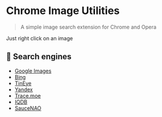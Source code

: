 # Chrome Image Utilities
> A simple image search extension for Chrome and Opera

Just right click on an image

## 🔎 Search engines
* [Google Images](https://images.google.com/)
* [Bing](https://www.bing.com/visualsearch/Microsoft/SimilarImages)
* [TinEye](https://tineye.com/)
* [Yandex](https://yandex.com/images/)
* [Trace.moe](https://trace.moe)
* [IQDB](https://iqdb.org)
* [SauceNAO](https://saucenao.com)

